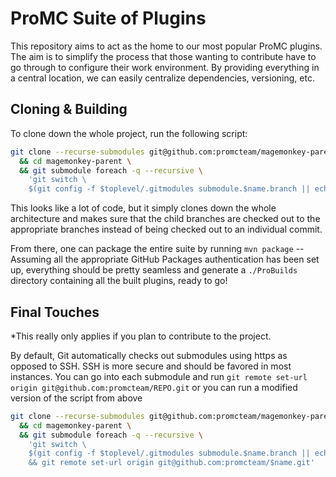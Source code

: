 # ProMC Suite of Plugins

This repository aims to act as the home to our most popular ProMC plugins. The aim is to simplify the process
that those wanting to contribute have to go through to configure their work environment. By providing
everything in a central location, we can easily centralize dependencies, versioning, etc.

## Cloning & Building

To clone down the whole project, run the following script:

```bash
git clone --recurse-submodules git@github.com:promcteam/magemonkey-parent.git \
  && cd magemonkey-parent \
  && git submodule foreach -q --recursive \
    'git switch \
    $(git config -f $toplevel/.gitmodules submodule.$name.branch || echo master)'
```

This looks like a lot of code, but it simply clones down the whole architecture and makes sure that the
child branches are checked out to the appropriate branches instead of being checked out to an individual commit.

From there, one can package the entire suite by running `mvn package` -- Assuming all the appropriate GitHub
Packages authentication has been set up, everything should be pretty seamless and generate a `./ProBuilds`
directory containing all the built plugins, ready to go!

## Final Touches

*This really only applies if you plan to contribute to the project.

By default, Git automatically checks out submodules using https as opposed to SSH. SSH is more secure and
should be favored in most instances. You can go into each submodule and run
`git remote set-url origin git@github.com:promcteam/REPO.git`
or you can run a modified version of the script from above

```bash
git clone --recurse-submodules git@github.com:promcteam/magemonkey-parent.git \
  && cd magemonkey-parent \
  && git submodule foreach -q --recursive \
    'git switch \
    $(git config -f $toplevel/.gitmodules submodule.$name.branch || echo master) \
    && git remote set-url origin git@github.com:promcteam/$name.git'
```